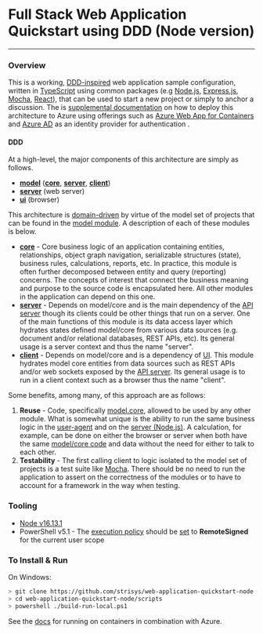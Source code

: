 # Full Stack Web Application Quickstart using DDD (Node version)

---

### Overview

This is a working, [DDD-inspired](https://en.wikipedia.org/wiki/Domain-driven_design) web application sample configuration, written in [TypeScript](https://www.typescriptlang.org/) using common packages (e.g [Node.js](https://nodejs.org), [Express.js](http://expressjs.com/), [Mocha](https://mochajs.org/), [React](https://reactjs.org/)), that can be used to start a new project or simply to anchor a discussion.  The is [supplemental documentation](./docs/azure) on how to deploy this architecture to Azure using offerings such as [Azure Web App for Containers](https://learn.microsoft.com/en-gb/training/modules/deploy-run-container-app-service/) and [Azure AD](https://learn.microsoft.com/en-ca/azure/active-directory/fundamentals/) as an identity provider for authentication . 

#### DDD

At a high-level, the major components of this architecture are simply as follows.

- [**model**](./src/model) ([**core**](./src/model/core/src), [**server**](./src/model/server/src), [**client**](./src/model/client/src))
- [**server**](./src/server/src) (web server)
- [**ui**](./src/ui/src) (browser)

This architecture is [domain-driven](https://en.wikipedia.org/wiki/Domain-driven_design) by virtue of the model set of projects that can be found in the [model module](./src/model).   A description of each of these modules is below.

- [**core**](./src/model/core/src) - Core business logic of an application containing entities, relationships, object graph navigation, serializable structures (state), business rules, calculations, reports, etc. In practice, this module is often further decomposed between entity and query (reporting) concerns.  The concepts of interest that connect the business meaning and purpose to the source code is encapsulated here.  All other modules in the application can depend on this one.
- [**server**](./src/model/server/src) - Depends on model/core and is the main dependency of the [API server](./src/server) though its clients could be other things that run on a server.  One of the main functions of this module is its data access layer which hydrates states defined model/core from various data sources (e.g. document and/or relational databases, REST APIs, etc).  Its general usage is a server context and thus the name "server".  
- [**client**](./src/model/client/src) - Depends on model/core and is a dependency of [UI](./src/ui). This module hydrates model core entities from data sources such as REST APIs and/or web sockets exposed by the [API server](./src/server).  Its general usage is to run in a client context such as a browser thus the name "client".

Some benefits, among many, of this approach are as follows:

1. **Reuse** - Code, specifically [model.core](./src/model/core/src), allowed to be used by any other module.  What is somewhat unique is the ability to run the same business logic in the [user-agent](./src/ui) and on the [server (Node.js)](./src/server).  A calculation, for example, can be done on either the browser or server when both have the same [model/core code](./src/model/core/src) and data without the need for either to talk to each other.
2. **Testability** - The first calling client to logic isolated to the model set of projects is a test suite like [Mocha](https://mochajs.org/).  There should be no need to run the application to assert on the correctness of the modules or to have to account for a framework in the way when testing.  

### Tooling

- [Node v16.13.1](https://nodejs.org/download/release/v16.13.2)
- PowerShell v5.1 - The [execution policy](https://docs.microsoft.com/en-us/powershell/module/microsoft.powershell.core/about/about_execution_policies?view=powershell-7.2#managing-the-execution-policy-with-powershell) should be [set](https://docs.microsoft.com/en-us/powershell/module/microsoft.powershell.security/set-executionpolicy?view=powershell-7.2) to **RemoteSigned** for the current user scope

### To Install & Run

On Windows:

```bash
> git clone https://github.com/strisys/web-application-quickstart-node.git
> cd web-application-quickstart-node/scripts
> powershell ./build-run-local.ps1
```

See the [docs](./docs/azure) for running on containers in combination with Azure.